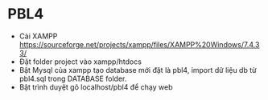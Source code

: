 # PBL4

- Cài XAMPP  https://sourceforge.net/projects/xampp/files/XAMPP%20Windows/7.4.33/
- Đặt folder project vào xampp/htdocs
- Bật Mysql của xampp tạo database mới đặt là pbl4, import dữ liệu db từ pbl4.sql trong DATABASE folder.
- Bật trình duyệt gõ localhost/pbl4 để chạy web 